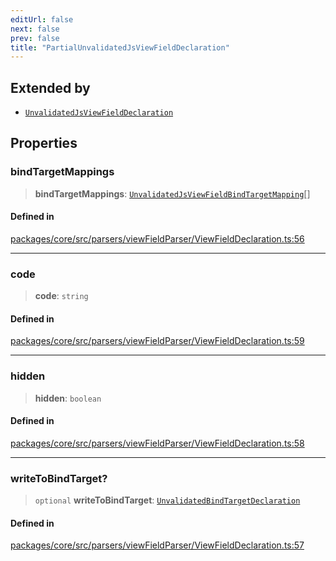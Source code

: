 ```yaml
---
editUrl: false
next: false
prev: false
title: "PartialUnvalidatedJsViewFieldDeclaration"
---
```


## Extended by

- [`UnvalidatedJsViewFieldDeclaration`](/obsidian-meta-bind-plugin-docs/api/interfaces/unvalidatedjsviewfielddeclaration/)

## Properties

### bindTargetMappings

> **bindTargetMappings**: [`UnvalidatedJsViewFieldBindTargetMapping`](/obsidian-meta-bind-plugin-docs/api/interfaces/unvalidatedjsviewfieldbindtargetmapping/)[]

#### Defined in

[packages/core/src/parsers/viewFieldParser/ViewFieldDeclaration.ts:56](https://github.com/mProjectsCode/obsidian-meta-bind-plugin/blob/46993a4bea44fea6720d8d001cc5324f264501f1/packages/core/src/parsers/viewFieldParser/ViewFieldDeclaration.ts#L56)

***

### code

> **code**: `string`

#### Defined in

[packages/core/src/parsers/viewFieldParser/ViewFieldDeclaration.ts:59](https://github.com/mProjectsCode/obsidian-meta-bind-plugin/blob/46993a4bea44fea6720d8d001cc5324f264501f1/packages/core/src/parsers/viewFieldParser/ViewFieldDeclaration.ts#L59)

***

### hidden

> **hidden**: `boolean`

#### Defined in

[packages/core/src/parsers/viewFieldParser/ViewFieldDeclaration.ts:58](https://github.com/mProjectsCode/obsidian-meta-bind-plugin/blob/46993a4bea44fea6720d8d001cc5324f264501f1/packages/core/src/parsers/viewFieldParser/ViewFieldDeclaration.ts#L58)

***

### writeToBindTarget?

> `optional` **writeToBindTarget**: [`UnvalidatedBindTargetDeclaration`](/obsidian-meta-bind-plugin-docs/api/interfaces/unvalidatedbindtargetdeclaration/)

#### Defined in

[packages/core/src/parsers/viewFieldParser/ViewFieldDeclaration.ts:57](https://github.com/mProjectsCode/obsidian-meta-bind-plugin/blob/46993a4bea44fea6720d8d001cc5324f264501f1/packages/core/src/parsers/viewFieldParser/ViewFieldDeclaration.ts#L57)
